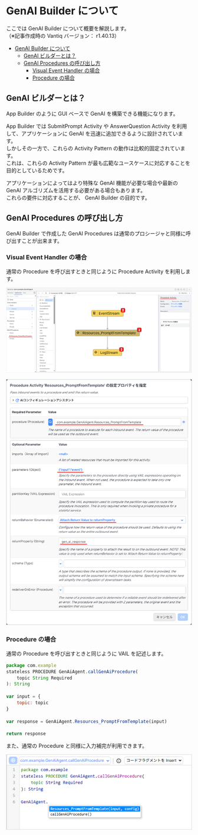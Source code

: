 # GenAI Builder について

ここでは GenAI Builder について概要を解説します。  
（※記事作成時の Vantiq バージョン： r1.40.13）

- [GenAI Builder について](#genai-builder-について)
  - [GenAI ビルダーとは？](#genai-ビルダーとは)
  - [GenAI Procedures の呼び出し方](#genai-procedures-の呼び出し方)
    - [Visual Event Handler の場合](#visual-event-handler-の場合)
    - [Procedure の場合](#procedure-の場合)

## GenAI ビルダーとは？

App Builder のように GUI ベースで GenAI を構築できる機能になります。

App Builder では SubmitPrompt Activity や AnswerQuestion Activity を利用して、アプリケーションに GenAI を迅速に追加できるように設計されています。  
しかしその一方で、これらの Activity Pattern の動作は比較的固定されています。  
これは、これらの Activity Pattern が最も広範なユースケースに対応することを目的としているためです。  

アプリケーションによってはより特殊な GenAI 機能が必要な場合や最新の GenAI アルゴリズムを活用する必要がある場合もあります。  
これらの要件に対応することが、 GenAI Builder の目的です。  

## GenAI Procedures の呼び出し方

GenAI Builder で作成した GenAI Procedures は通常のプロシージャと同様に呼び出すことが出来ます。  

### Visual Event Handler の場合

通常の Procedure を呼び出すときと同じように Procedure Activity を利用します。

![visual_event_handler_01.png](./imgs/visual_event_handler_01.png)

![visual_event_handler_02.png](./imgs/visual_event_handler_02.png)

### Procedure の場合

通常の Procedure を呼び出すときと同じように VAIL を記述します。

```JavaScript
package com.example
stateless PROCEDURE GenAiAgent.callGenAiProcedure(
    topic String Required
): String

var input = {
    topic: topic
}

var response = GenAiAgent.Resources_PromptFromTemplate(input)

return response
```

また、通常の Procedure と同様に入力補完が利用できます。

![procedure_01.png](./imgs/procedure_01.png)
